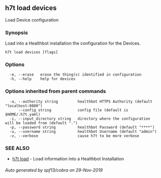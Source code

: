 ## h7t load devices

Load Device configuration

### Synopsis

Load into a Healthbot installation the configuration for the Devices.

```
h7t load devices [flags]
```

### Options

```
  -e, --erase   erase the thing(s) identified in configuration
  -h, --help    help for devices
```

### Options inherited from parent commands

```
  -a, --authority string         healthbot HTTPS Authority (default "localhost:8080")
      --config string            config file (default is $HOME/.h7t.yaml)
  -i, --input_directory string   directory where the configuration will be loaded from (default ".")
  -p, --password string          healthbot Password (default "****")
  -u, --username string          healthbot Username (default "admin")
  -v, --verbose                  cause h7t to be more verbose
```

### SEE ALSO

* [h7t load](h7t_load.md)	 - Load information into a Healthbot Installation

###### Auto generated by spf13/cobra on 29-Nov-2019
